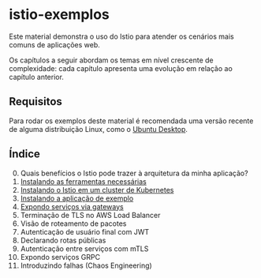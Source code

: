 # istio-exemplos

Este material demonstra o uso do Istio para atender os cenários mais comuns de aplicações web.

Os capítulos a seguir abordam os temas em nível crescente de complexidade: cada capítulo apresenta uma evolução em relação ao capítulo anterior.

## Requisitos

Para rodar os exemplos deste material é recomendada uma versão recente de alguma distribuição Linux, como o [Ubuntu Desktop](https://ubuntu.com/download/desktop).

## Índice

0. Quais benefícios o Istio pode trazer à arquitetura da minha aplicação? 
1. [Instalando as ferramentas necessárias](1-Ferramentas.md)
2. [Instalando o Istio em um cluster de Kubernetes](2-Instalacao.md)
3. [Instalando a aplicação de exemplo](3-Servicos.md)
4. [Expondo serviços via gateways](4-Gateways.md)
5. Terminação de TLS no AWS Load Balancer
6. Visão de roteamento de pacotes
7. Autenticação de usuário final com JWT
8. Declarando rotas públicas
9. Autenticação entre serviços com mTLS
10. Expondo serviços GRPC
11. Introduzindo falhas (Chaos Engineering)

